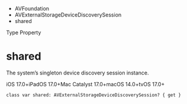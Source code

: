 

- AVFoundation
- AVExternalStorageDeviceDiscoverySession
-  shared 

Type Property

# shared

The system’s singleton device discovery session instance.

iOS 17.0+iPadOS 17.0+Mac Catalyst 17.0+macOS 14.0+tvOS 17.0+

``` source
class var shared: AVExternalStorageDeviceDiscoverySession? { get }
```

